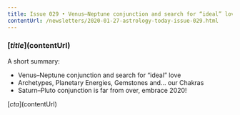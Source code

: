 ```yaml
---
title: Issue 029 • Venus–Neptune conjunction and search for “ideal” love
contentUrl: /newsletters/2020-01-27-astrology-today-issue-029.html
---
```


### [$title]($contentUrl)

A short summary:

* Venus–Neptune conjunction and search for “ideal” love
* Archetypes, Planetary Energies, Gemstones and… our Chakras
* Saturn–Pluto conjunction is far from over, embrace 2020!

[$cta]($contentUrl)